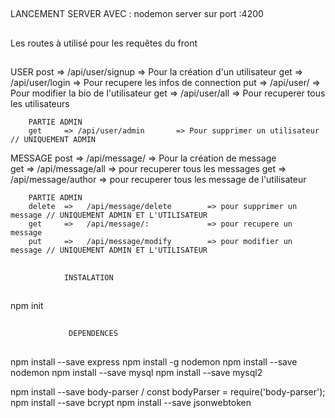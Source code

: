 ## ###################################################  
  LANCEMENT SERVER AVEC : nodemon server sur port :4200
## ###################################################


## ################################################### 
   Les routes à utilisé pour les requêtes du front 
## ###################################################

USER
        post    => /api/user/signup      => Pour la création d'un utilisateur
        get     => /api/user/login       => Pour recupere les infos de connection
        put     => /api/user/            => Pour modifier la bio de l'utilisateur
        get     => /api/user/all         => Pour recuperer tous les utilisateurs 
         
        PARTIE ADMIN        
        get     => /api/user/admin       => Pour supprimer un utilisateur  // UNIQUEMENT ADMIN

MESSAGE
        post    =>   /api/message/              => Pour la création de message    
        get     =>   /api/message/all           => pour recuperer tous les messages
        get     =>   /api/message/author        => pour recuperer tous les message de l'utilisateur 

        PARTIE ADMIN
        delete  =>   /api/message/delete        => pour supprimer un message // UNIQUEMENT ADMIN ET L'UTILISATEUR
        get     =>   /api/message/:             => pour recupere un message
        put     =>   /api/message/modify        => pour modifier un message // UNIQUEMENT ADMIN ET L'UTILISATEUR


## ################################################### 
                INSTALATION
## ###################################################
npm init 
## ################################################### 
                 DEPENDENCES 
## ###################################################
npm install --save express
npm install -g nodemon
npm install --save nodemon
npm install --save mysql
npm install --save mysql2

npm install --save body-parser  /  const bodyParser = require('body-parser');
npm install --save bcrypt
npm install --save jsonwebtoken






